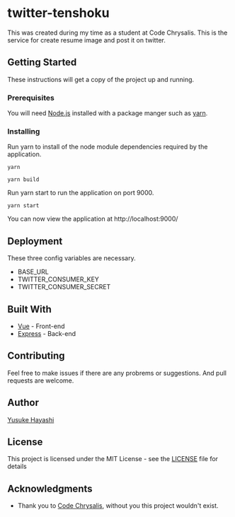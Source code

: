 # twitter-tenshoku

This was created during my time as a student at Code Chrysalis. This is the service for create resume image and post it on twitter.

## Getting Started

These instructions will get a copy of the project up and running.

### Prerequisites

You will need [Node.js](https://nodejs.org/) installed with a package manger such as [yarn](https://yarnpkg.com/lang/en/).

### Installing

Run yarn to install of the node module dependencies required by the application.

```
yarn
```

```
yarn build
```

Run yarn start to run the application on port 9000.

```
yarn start
```

You can now view the application at http://localhost:9000/

## Deployment

These three config variables are necessary.

* BASE_URL
* TWITTER_CONSUMER_KEY
* TWITTER_CONSUMER_SECRET

## Built With

* [Vue](https://reactjs.org/) - Front-end
* [Express](https://expressjs.com/) - Back-end

## Contributing

Feel free to make issues if there are any probrems or suggestions.
And pull requests are welcome.

## Author

[Yusuke Hayashi](https://github.com/yhay81)

## License

This project is licensed under the MIT License - see the [LICENSE](LICENSE) file for details

## Acknowledgments

* Thank you to [Code Chrysalis](https://www.codechrysalis.io/), without you this project wouldn't exist.
